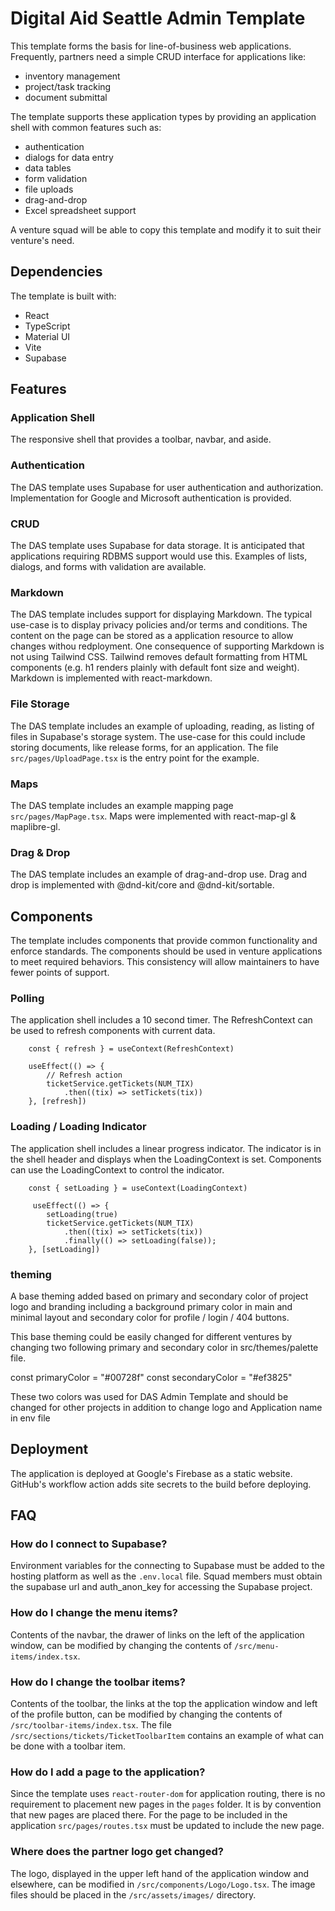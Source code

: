 # Digital Aid Seattle Admin Template

This template forms the basis for line-of-business web applications.  Frequently, partners need a simple CRUD interface for applications like:
* inventory management
* project/task tracking
* document submittal

The template supports these application types by providing an application shell with common features such as:
* authentication
* dialogs for data entry
* data tables
* form validation
* file uploads
* drag-and-drop
* Excel spreadsheet support

A venture squad will be able to copy this template and modify it to suit their venture's need.

## Dependencies
The template is built with:
* React
* TypeScript
* Material UI
* Vite
* Supabase

## Features
### Application Shell
The responsive shell that provides a toolbar, navbar, and aside. 

### Authentication
The DAS template uses Supabase for user authentication and authorization.  Implementation for Google and Microsoft authentication is provided.

### CRUD
The DAS template uses Supabase for data storage.  It is anticipated that applications requiring RDBMS support would use this.  Examples of lists, dialogs, and forms with validation are available.

### Markdown
The DAS template includes support for displaying Markdown. The typical use-case is to display privacy policies and/or terms and conditions.  The content on the page can be stored as a application resource to allow changes withou redployment.  One consequence of supporting Markdown is not using Tailwind CSS.  Tailwind removes default formatting from HTML components (e.g. h1 renders plainly with default font size and weight). Markdown is implemented with react-markdown.

### File Storage
The DAS template includes an example of uploading, reading, as listing of files in Supabase's storage system.  The use-case for this could include storing documents, like release forms, for an application. The file `src/pages/UploadPage.tsx` is the entry point for the example.

### Maps
The DAS template includes an example mapping page `src/pages/MapPage.tsx`.  Maps were implemented with react-map-gl & maplibre-gl.

### Drag & Drop
The DAS template includes an example of drag-and-drop use. Drag and drop is implemented with @dnd-kit/core and @dnd-kit/sortable.

## Components
The template includes components that provide common functionality and enforce standards.  The components should be used in venture applications to meet required behaviors.  This consistency will allow maintainers to have fewer points of support.

### Polling
The application shell includes a 10 second timer. The RefreshContext can be used to refresh components with current data.

```
    const { refresh } = useContext(RefreshContext)

    useEffect(() => {
        // Refresh action
        ticketService.getTickets(NUM_TIX)
            .then((tix) => setTickets(tix))
    }, [refresh])
```
### Loading / Loading Indicator
The application shell includes a linear progress indicator.  The indicator is in the shell header and displays when the LoadingContext is set.  Components can use the LoadingContext to control the indicator.


```
    const { setLoading } = useContext(LoadingContext)

     useEffect(() => {
        setLoading(true)
        ticketService.getTickets(NUM_TIX)
            .then((tix) => setTickets(tix))
            .finally(() => setLoading(false));
    }, [setLoading])
```

### theming
A base theming added based on primary and secondary color of project logo and branding including a background primary color in main and minimal layout and secondary color for profile / login / 404  buttons.

This base theming could be easily changed for different ventures by changing two following primary and secondary color in src/themes/palette file.

const primaryColor = "#00728f"
const secondaryColor = "#ef3825"

These two colors was used for DAS Admin Template and should be changed for other projects in addition to change logo and Application name in env file

## Deployment
The application is deployed at Google's Firebase as a static website.  GitHub's workflow action adds site secrets to the build before deploying.

## FAQ
### How do I connect to Supabase?
Environment variables for the connecting to Supabase must be added to the hosting platform as well as the `.env.local` file.  Squad members must obtain the supabase url and auth_anon_key for accessing the Supabase project.

### How do I change the menu items?
Contents of the navbar, the drawer of links on the left of the application window, can be modified by changing the contents of `/src/menu-items/index.tsx`.

### How do I change the toolbar items?
Contents of the toolbar, the links at the top the application window and left of the profile button, can be modified by changing the contents of `/src/toolbar-items/index.tsx`. The file `/src/sections/tickets/TicketToolbarItem` contains an example of what can be done with a toolbar item.

### How do I add a page to the application?
Since the template uses `react-router-dom` for application routing, there is no requirement to placement new pages in the `pages` folder.  It is by convention that new pages are placed there.  For the page to be included in the application `src/pages/routes.tsx` must be updated to include the new page.

### Where does the partner logo get changed?
The logo, displayed in the upper left hand of the application window and elsewhere, can be modified in `/src/components/Logo/Logo.tsx`.  The image files should be placed in the `/src/assets/images/` directory.
